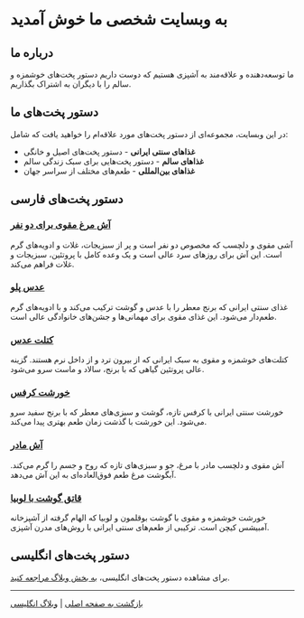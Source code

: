 # به وبسایت شخصی ما خوش آمدید

## درباره ما

ما توسعه‌دهنده و علاقه‌مند به آشپزی هستیم که دوست داریم دستور پخت‌های خوشمزه و سالم را با دیگران به اشتراک بگذاریم.

## دستور پخت‌های ما

در این وبسایت، مجموعه‌ای از دستور پخت‌های مورد علاقه‌ام را خواهید یافت که شامل:

- **غذاهای سنتی ایرانی** - دستور پخت‌های اصیل و خانگی
- **غذاهای سالم** - دستور پخت‌هایی برای سبک زندگی سالم
- **غذاهای بین‌المللی** - طعم‌های مختلف از سراسر جهان

## دستور پخت‌های فارسی

### [آش مرغ مقوی برای دو نفر](/fa/chicken-soup)
آشی مقوی و دلچسب که مخصوص دو نفر است و پر از سبزیجات، غلات و ادویه‌های گرم است. این آش برای روزهای سرد عالی است و یک وعده کامل با پروتئین، سبزیجات و غلات فراهم می‌کند.

### [عدس پلو](/fa/adas-polo)
غذای سنتی ایرانی که برنج معطر را با عدس و گوشت ترکیب می‌کند و با ادویه‌های گرم طعم‌دار می‌شود. این غذای مقوی برای مهمانی‌ها و جشن‌های خانوادگی عالی است.

### [کتلت عدس](/fa/kotlet-adass)
کتلت‌های خوشمزه و مقوی به سبک ایرانی که از بیرون ترد و از داخل نرم هستند. گزینه عالی پروتئین گیاهی که با برنج، سالاد و ماست سرو می‌شود.

### [خورشت کرفس](/fa/celery-stew)
خورشت سنتی ایرانی با کرفس تازه، گوشت و سبزی‌های معطر که با برنج سفید سرو می‌شود. این خورشت با گذشت زمان طعم بهتری پیدا می‌کند.

### [آش مادر](/fa/moms-soup)
آش مقوی و دلچسب مادر با مرغ، جو و سبزی‌های تازه که روح و جسم را گرم می‌کند. آبگوشت مرغ طعم فوق‌العاده‌ای به این آش می‌دهد.

### [قاتق گوشت با لوبیا](/fa/turkey-bean-stew)
خورشت خوشمزه و مقوی با گوشت بوقلمون و لوبیا که الهام گرفته از آشپزخانه آمبیشس کیچن است. ترکیبی از طعم‌های سنتی ایرانی با روش‌های مدرن آشپزی.

## دستور پخت‌های انگلیسی

برای مشاهده دستور پخت‌های انگلیسی، [به بخش وبلاگ مراجعه کنید](/blog).

---

[بازگشت به صفحه اصلی](/) | [وبلاگ انگلیسی](/blog) 